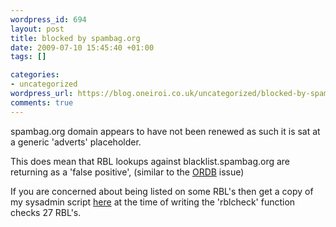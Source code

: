 ```yaml
--- 
wordpress_id: 694
layout: post
title: blocked by spambag.org
date: 2009-07-10 15:45:40 +01:00
tags: []

categories: 
- uncategorized
wordpress_url: https://blog.oneiroi.co.uk/uncategorized/blocked-by-spambag-org
comments: true
---
```

spambag.org domain appears to have not been renewed as such it is sat at a generic 'adverts' placeholder.

This does mean that RBL lookups against blacklist.spambag.org are returning as a 'false positive', (similar to the <a href="https://blog.oneiroi.co.uk/windows/blocked-by-ordb">ORDB</a> issue)

If you are concerned about being listed on some RBL's then get a copy of my sysadmin script <a href="https://blog.oneiroi.co.uk/sysadmin">here</a> at the time of writing the 'rblcheck' function checks 27 RBL's.

